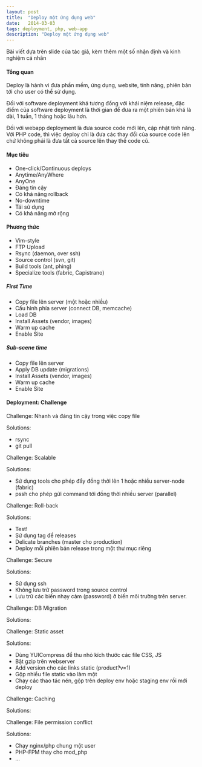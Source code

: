 ```yaml
---
layout: post
title:  "Deploy một ứng dụng web"
date:   2014-03-03
tags: deployment, php, web-app
description: "Deploy một ứng dụng web"
---
```


Bài viết dựa trên slide của tác giả, kèm thêm một số nhận định và kinh nghiệm cá nhân

#### Tổng quan

Deploy là hành vi đưa phần mềm, ứng dụng, website, tính năng, phiên bản tới cho user có thể sử dụng.

Đối với software deployment khá tương đồng với khái niệm release, đặc điểm của software deployment là thời gian
để đưa ra một phiên bản khá là dài, 1 tuần, 1 tháng hoặc lâu hơn.

Đối với webapp deployment là đưa source code mới lên, cập nhật tính năng. Với PHP code, thì việc deploy chỉ là đưa các thay đổi của source code lên chứ không phải là đưa tất cả source lên thay thế code cũ.

#### Mục tiêu
 
- One-click/Continuous deploys
- Anytime/AnyWhere
- AnyOne
- Đáng tin cậy
- Có khả năng rollback
- No-downtime
- Tái sử dụng
- Có khả năng mở rộng

#### Phương thức

- Vim-style
- FTP Upload
- Rsync (daemon, over ssh)
- Source control (svn, git)
- Build tools (ant, phing)
- Specialize tools (fabric, Capistrano)

##### First Time

- Copy file lên server (một hoặc nhiều)
- Cấu hình phía server (connect DB, memcache)
- Load DB
- Install Assets (vendor, images)
- Warm up cache
- Enable Site

##### Sub-scene time

- Copy file lên server
- Apply DB update (migrations)
- Install Assets (vendor, images)
- Warm up cache
- Enable Site

#### Deployment: Challenge

Challenge: Nhanh và đáng tin cậy trong việc copy file

Solutions:
- rsync
- git pull

Challenge: Scalable

Solutions:
- Sử dụng tools cho phép đẩy đồng thời lên 1 hoặc nhiều server-node (fabric)
- pssh cho phép gửi command tới đồng thời nhiều server (parallel)

Challenge: Roll-back

Solutions:
- Test!
- Sử dụng tag để releases
- Delicate branches (master cho production)
- Deploy mỗi phiên bản release trong một thư mục riêng

Challenge: Secure

Solutions:
- Sử dụng ssh
- Không lưu trữ password trong source control
- Lưu trữ các biến nhạy cảm (password) ở biến môi trường trên server.

Challenge: DB Migration

Solutions:

Challenge: Static asset

Solutions:
- Dùng YUICompress để thu nhỏ kích thước các file CSS, JS
- Bật gzip trên webserver
- Add version cho các links static (product?v=1)
- Gộp nhiều file static vào làm một
- Chạy các thao tác nén, gộp trên deploy env hoặc staging env rồi mới deploy

Challenge: Caching

Solutions:

Challenge: File permission conflict

Solutions:
- Chạy nginx/php chung một user
- PHP-FPM thay cho mod_php
- ...








